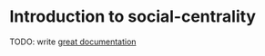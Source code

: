 # Introduction to social-centrality

TODO: write [great documentation](http://jacobian.org/writing/what-to-write/)
